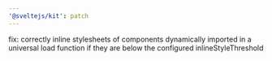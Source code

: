 ```yaml
---
'@sveltejs/kit': patch
---
```


fix: correctly inline stylesheets of components dynamically imported in a universal load function if they are below the configured inlineStyleThreshold
